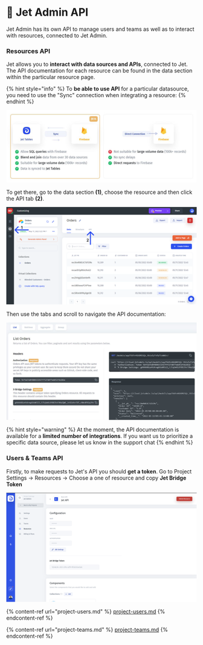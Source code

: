 # 🛫 Jet Admin API

Jet Admin has its own API to manage users and teams as well as to interact with resources, connected to Jet Admin.

### Resources API

Jet allows you to **interact with data sources and APIs**, connected to Jet. The API documentation for each resource can be found in the data section within the particular resource page.&#x20;

{% hint style="info" %}
To **be able to use API** for a particular datasource, you need to use the "Sync" connection when integrating a resource:
{% endhint %}

![](../../.gitbook/assets/xgncf.JPG)

To get there, go to the data section **(1)**, choose the resource and then click the API tab **(2)**.

![](../../.gitbook/assets/jzdxhctfy.png)

Then use the tabs and scroll to navigate the API documentation:

![](../../.gitbook/assets/xdtjy.JPG)

{% hint style="warning" %}
At the moment, the API documentation is available for a **limited number of integrations**. If you want us to prioritize a specific data source, please let us know in the support chat
{% endhint %}

### Users & Teams API

Firstly, to make requests to Jet's API you should **get a token**. Go to Project Settings -> Resources ->  Choose a one of resource and copy **Jet Bridge Token**

![](<../../.gitbook/assets/image (731).png>)

{% content-ref url="project-users.md" %}
[project-users.md](project-users.md)
{% endcontent-ref %}

{% content-ref url="project-teams.md" %}
[project-teams.md](project-teams.md)
{% endcontent-ref %}

